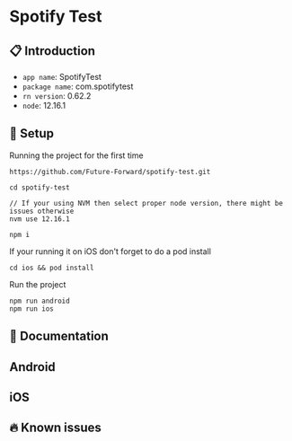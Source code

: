 # Spotify Test

## 📋 Introduction

- `app name`: SpotifyTest
- `package name`: com.spotifytest
- `rn version`: 0.62.2
- `node`: 12.16.1

## 🚀 Setup

Running the project for the first time

```
https://github.com/Future-Forward/spotify-test.git

cd spotify-test

// If your using NVM then select proper node version, there might be issues otherwise
nvm use 12.16.1

npm i
```

If your running it on iOS don't forget to do a pod install

```
cd ios && pod install
```

Run the project

```
npm run android
npm run ios
```

## 📖 Documentation

## Android

## iOS

## 🔥 Known issues
